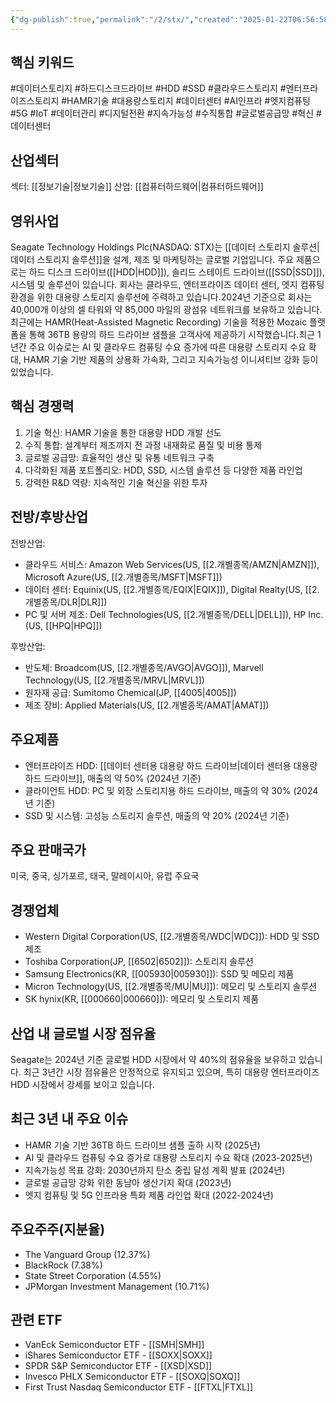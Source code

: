 ```yaml
---
{"dg-publish":true,"permalink":"/2/stx/","created":"2025-01-22T06:56:58.030+09:00","updated":"2025-06-03T20:06:01.396+09:00"}
---
```


## 핵심 키워드

#데이터스토리지 #하드디스크드라이브 #HDD #SSD #클라우드스토리지 #엔터프라이즈스토리지 #HAMR기술 #대용량스토리지 #데이터센터 #AI인프라 #엣지컴퓨팅 #5G #IoT #데이터관리 #디지털전환 #지속가능성 #수직통합 #글로벌공급망 #혁신 #데이터센터 

## 산업섹터

섹터: [[정보기술\|정보기술]]
산업: [[컴퓨터하드웨어\|컴퓨터하드웨어]]

## 영위사업

Seagate Technology Holdings Plc(NASDAQ: STX)는 [[데이터 스토리지 솔루션\|데이터 스토리지 솔루션]]을 설계, 제조 및 마케팅하는 글로벌 기업입니다. 주요 제품으로는 하드 디스크 드라이브([[HDD\|HDD]]), 솔리드 스테이트 드라이브([[SSD\|SSD]]), 시스템 및 솔루션이 있습니다. 회사는 클라우드, 엔터프라이즈 데이터 센터, 엣지 컴퓨팅 환경을 위한 대용량 스토리지 솔루션에 주력하고 있습니다.2024년 기준으로 회사는 40,000개 이상의 셀 타워와 약 85,000 마일의 광섬유 네트워크를 보유하고 있습니다. 최근에는 HAMR(Heat-Assisted Magnetic Recording) 기술을 적용한 Mozaic 플랫폼을 통해 36TB 용량의 하드 드라이브 샘플을 고객사에 제공하기 시작했습니다.최근 1년간 주요 이슈로는 AI 및 클라우드 컴퓨팅 수요 증가에 따른 대용량 스토리지 수요 확대, HAMR 기술 기반 제품의 상용화 가속화, 그리고 지속가능성 이니셔티브 강화 등이 있었습니다.

## 핵심 경쟁력

1. 기술 혁신: HAMR 기술을 통한 대용량 HDD 개발 선도
2. 수직 통합: 설계부터 제조까지 전 과정 내재화로 품질 및 비용 통제
3. 글로벌 공급망: 효율적인 생산 및 유통 네트워크 구축
4. 다각화된 제품 포트폴리오: HDD, SSD, 시스템 솔루션 등 다양한 제품 라인업
5. 강력한 R&D 역량: 지속적인 기술 혁신을 위한 투자

## 전방/후방산업

전방산업:

- 클라우드 서비스: Amazon Web Services(US, [[2.개별종목/AMZN\|AMZN]]), Microsoft Azure(US, [[2.개별종목/MSFT\|MSFT]])
- 데이터 센터: Equinix(US, [[2.개별종목/EQIX\|EQIX]]), Digital Realty(US, [[2.개별종목/DLR\|DLR]])
- PC 및 서버 제조: Dell Technologies(US, [[2.개별종목/DELL\|DELL]]), HP Inc.(US, [[HPQ\|HPQ]])

후방산업:

- 반도체: Broadcom(US, [[2.개별종목/AVGO\|AVGO]]), Marvell Technology(US, [[2.개별종목/MRVL\|MRVL]])
- 원자재 공급: Sumitomo Chemical(JP, [[4005\|4005]])
- 제조 장비: Applied Materials(US, [[2.개별종목/AMAT\|AMAT]])

## 주요제품

- 엔터프라이즈 HDD: [[데이터 센터용 대용량 하드 드라이브\|데이터 센터용 대용량 하드 드라이브]], 매출의 약 50% (2024년 기준)
- 클라이언트 HDD: PC 및 외장 스토리지용 하드 드라이브, 매출의 약 30% (2024년 기준)
- SSD 및 시스템: 고성능 스토리지 솔루션, 매출의 약 20% (2024년 기준)

## 주요 판매국가

미국, 중국, 싱가포르, 태국, 말레이시아, 유럽 주요국

## 경쟁업체

- Western Digital Corporation(US, [[2.개별종목/WDC\|WDC]]): HDD 및 SSD 제조
- Toshiba Corporation(JP, [[6502\|6502]]): 스토리지 솔루션
- Samsung Electronics(KR, [[005930\|005930]]): SSD 및 메모리 제품
- Micron Technology(US, [[2.개별종목/MU\|MU]]): 메모리 및 스토리지 솔루션
- SK hynix(KR, [[000660\|000660]]): 메모리 및 스토리지 제품

## 산업 내 글로벌 시장 점유율

Seagate는 2024년 기준 글로벌 HDD 시장에서 약 40%의 점유율을 보유하고 있습니다. 최근 3년간 시장 점유율은 안정적으로 유지되고 있으며, 특히 대용량 엔터프라이즈 HDD 시장에서 강세를 보이고 있습니다.

## 최근 3년 내 주요 이슈

- HAMR 기술 기반 36TB 하드 드라이브 샘플 출하 시작 (2025년)
- AI 및 클라우드 컴퓨팅 수요 증가로 대용량 스토리지 수요 확대 (2023-2025년)
- 지속가능성 목표 강화: 2030년까지 탄소 중립 달성 계획 발표 (2024년)
- 글로벌 공급망 강화 위한 동남아 생산기지 확대 (2023년)
- 엣지 컴퓨팅 및 5G 인프라용 특화 제품 라인업 확대 (2022-2024년)

## 주요주주(지분율)

- The Vanguard Group (12.37%)
- BlackRock (7.38%)
- State Street Corporation (4.55%)
- JPMorgan Investment Management (10.71%)

## 관련 ETF

- VanEck Semiconductor ETF - [[SMH\|SMH]]
- iShares Semiconductor ETF - [[SOXX\|SOXX]]
- SPDR S&P Semiconductor ETF - [[XSD\|XSD]]
- Invesco PHLX Semiconductor ETF - [[SOXQ\|SOXQ]]
- First Trust Nasdaq Semiconductor ETF - [[FTXL\|FTXL]]